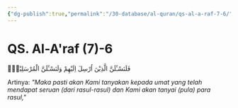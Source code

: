 ```yaml
---
{"dg-publish":true,"permalink":"/30-database/al-quran/qs-al-a-raf-7-6/"}
---
```



# QS. Al-A'raf (7)-6
فَلَنَسْـَٔلَنَّ الَّذِيْنَ اُرْسِلَ اِلَيْهِمْ وَلَنَسْـَٔلَنَّ الْمُرْسَلِيْنَۙ

Artinya: *"Maka pasti akan Kami tanyakan kepada umat yang telah mendapat seruan (dari rasul-rasul) dan Kami akan tanyai (pula) para rasul,"*
